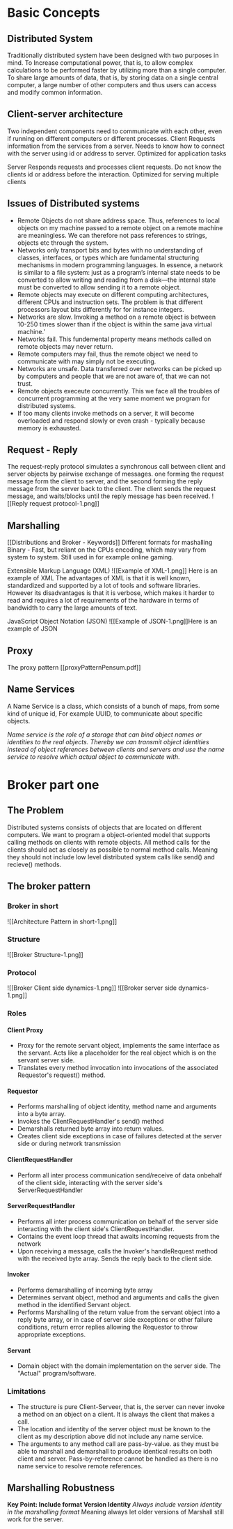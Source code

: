 # Basic Concepts
## Distributed System
Traditionally distributed system have been designed with two purposes in mind.
To Increase computational power, that is, to allow complex calculations to be performed faster by utilizing more than a single computer.
To share large amounts of data, that is, by storing data on a single central computer, a large number of other computers and thus users can access and modify common information.

## Client-server architecture
Two independent components need to communicate with each other, even if running on different computers or different processes. 
Client
	Requests information from the services from a server.
	Needs to know how to connect with the server using id or address to server.
	Optimized for application tasks

Server
	Responds requests and processes client requests.
	Do not know the clients id or address before the interaction.
	Optimized for serving multiple clients

## Issues of Distributed systems

- Remote Objects do not share address space. Thus, references to local objects on my machine passed to a remote object on a remote machine are meaningless. We can therefore not pass references to strings, objects etc through the system.
- Networks only transport bits and bytes with no understanding of classes, interfaces, or types which are fundamental structuring mechanisms in modern programming languages. In essence, a network is similar to a file system: just as a program’s internal state needs to be converted to allow writing and reading from a disk—the internal state must be converted to allow sending it to a remote object. 
- Remote objects may execute on different computing architectures, different CPUs and instruction sets. The problem is that different processors layout bits differently for for instance integers.
- Networks are slow. Invoking a method on a remote object is between 10-250 times slower than if the object is within the same java virtual machine.'
- Networks fail. This fundemental property means methods called on remote objects may never return.
- Remote computers may fail, thus the remote object we need to communicate with may simply not be executing.
- Networks are unsafe. Data transferred over networks can be picked up by computers and people that we are not aware of, that we can not trust.
- Remote objects execeute concurrently. This we face all the troubles of concurrent programming at the very same moment we program for distributed systems.
- If too many clients invoke methods on a server, it will become overloaded and respond slowly or even crash - typically because memory is exhausted.

## Request - Reply
The request-reply protocol simulates a synchronous call between client and server objects by pairwise exchange of messages.
one forming the request message form the client to server, 
and the second forming the reply message from the server back to the client. The client sends the request message, and waits/blocks until the reply message has been received.
![[Reply request protocol-1.png]]

## Marshalling
[[Distributions and Broker - Keywords]]
Different formats for mashalling
Binary
	- Fast, but reliant on the CPUs encoding, which may vary from system to system. Still used in for example online gaming.

Extensible Markup Language (XML)
	![[Example of XML-1.png]]
	Here is an example of XML
	The advantages of XML is that it is well known, standardized and supported by a lot of tools and software libraries. However its disadvantages is that it is verbose, which makes it harder to read and requires a lot of requirements of the hardware in terms of bandwidth to carry the large amounts of text.

JavaScript Object Notation (JSON)
	![[Example of JSON-1.png]]Here is an example of JSON

## Proxy
The proxy pattern [[proxyPatternPensum.pdf]]

## Name Services
A Name Service is a class, which consists of a bunch of maps, from some kind of unique id, For example UUID, to communicate about specific objects.

*Name service is the role of a storage that can bind object names or identities to the real objects. Thereby we can transmit object identities instead of object references between clients and servers and use the name service to resolve which actual object to communicate with.*


# Broker part one
## The Problem
Distributed systems consists of objects that are located on different computers. We want to program a object-oriented model that supports calling methods on clients with remote objects. All method calls for the clients should act as closely as  possible to normal method calls. Meaning they should not include low level distributed system calls like  send() and recieve() methods.

## The broker pattern 
### Broker in short
![[Architecture Pattern in short-1.png]]
### Structure
![[Broker Structure-1.png]]

### Protocol

![[Broker Client side dynamics-1.png]]
![[Broker server side dynamics-1.png]]

### Roles
#### Client Proxy
- Proxy for the remote servant object, implements the same interface as the servant. Acts like a placeholder for the real object which is on the servant server side.
- Translates every method invocation into invocations of the associated Requestor's request() method.
#### Requestor
- Performs marshalling of object identity, method name and arguments into a byte array.
- Invokes the ClientRequestHandler's send() method
- Demarshalls returned byte array into  return values.
- Creates client side exceptions in case of failures detected at the server side or during network transmission
#### ClientRequestHandler
- Perform all inter process communication send/receive of data onbehalf of the client side, interacting with the server side's ServerRequestHandler
#### ServerRequestHandler
- Performs all inter process communication on behalf of the server side interacting with the client side's ClientRequestHandler.
- Contains the event loop thread that awaits incoming requests from the network
- Upon receiving a message, calls the Invoker's handleRequest method with the received byte array. Sends the reply back to the client side.
#### Invoker
- Performs demarshalling of incoming byte array
- Determines servant object, method and arguments and calls the given method in the identified Servant object.
- Performs Marshalling of the return value from the servant object into a reply byte array, or in case of server side exceptions or other failure conditions, return error replies allowing the Requestor to throw appropriate exceptions.
#### Servant
- Domain object with the domain implementation on the server side. The "Actual" program/software.

### Limitations
- The structure is pure Client-Serveer, that is, the server can never invoke a method on an object on a client. It is always the client that makes a call.
- The location and identity of the server object must be known to the client as my description above did not include any name service.
- The arguments to any method call are pass-by-value. as they must be able to marshall and demarshall to produce identical results on both client and server. Pass-by-reference cannot be handled as there is no name service to resolve remote references.

## Marshalling Robustness
**Key Point: Include format Version Identity**
	*Always include version identity in the marshalling format*
Meaning always let older versions of Marshall still work for the server.

